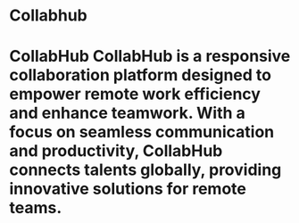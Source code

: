 # Collabhub
# CollabHub  CollabHub is a responsive collaboration platform designed to empower remote work efficiency and enhance teamwork. With a focus on seamless communication and productivity, CollabHub connects talents globally, providing innovative solutions for remote teams. 
